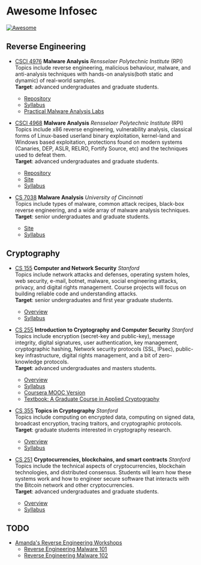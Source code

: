 #  Awesome Infosec

[![Awesome](https://cdn.rawgit.com/sindresorhus/awesome/d7305f38d29fed78fa85652e3a63e154dd8e8829/media/badge.svg)](https://github.com/sindresorhus/awesome)

## Reverse Engineering

- [CSCI 4976](https://github.com/RPISEC/Malware) **Malware Analysis** *Rensselaer Polytechnic Institute* (RPI)<br>
  Topics include reverse engineering, malicious behaviour, malware, and anti-analysis techniques with hands-on analysis(both static and dynamic) of real-world samples. <br>**Target**: advanced undergraduates and graduate students.
  - [Repository](https://github.com/RPISEC/Malware)
  - [Syllabus](http://security.cs.rpi.edu/courses/malware-fall2015/Syllabus.pdf)
  - [Practical Malware Analysis Labs](https://github.com/mikesiko/PracticalMalwareAnalysis-Labs)

- [CSCI 4968](https://github.com/RPISEC/MBE) **Malware Analysis** *Rensselaer Polytechnic Institute* (RPI)<br>
  Topics include x86 reverse engineering, vulnerability analysis, classical forms of Linux-based userland binary exploitation, kernel-land and Windows based exploitation, protections found on modern systems (Canaries, DEP, ASLR, RELRO, Fortify Source, etc) and the techniques used to defeat them. <br>**Target**: advanced undergraduates and graduate students.
  - [Repository](https://github.com/RPISEC/MBE)
  - [Site](http://security.cs.rpi.edu/courses/binexp-spring2015)
  - [Syllabus](http://security.cs.rpi.edu/courses/binexp-spring2015/Syllabus.pdf)

- [CS 7038](http://class.malware.re) **Malware Analysis** *University of Cincinnati*<br>
  Topics include types of malware, common attack recipes, black-box reverse engineering, and a wide array of malware analysis techniques. <br>**Target**: senior undergraduates and graduate students.
  - [Site](http://class.malware.re)
  - [Syllabus](http://class.malware.re/syllabus.html)

## Cryptography

- [CS 155](https://crypto.stanford.edu/cs155) **Computer and Network Security** *Stanford*<br>
  Topics include network attacks and defenses, operating system holes, web security, e-mail, botnet, malware, social engineering attacks, privacy, and digital rights management. Course projects will focus on building reliable code and understanding attacks. <br>**Target**: senior undergraduates and first year graduate students.
  - [Overview](https://crypto.stanford.edu/cs155/info.html)
  - [Syllabus](https://crypto.stanford.edu/cs155/syllabus.html)

- [CS 255](http://crypto.stanford.edu/~dabo/cs255) **Introduction to Cryptography and Computer Security** *Stanford*<br>
  Topics include encryption (secret-key and public-key), message integrity, digital signatures, user authentication, key management, cryptographic hashing, Network security protocols (SSL, IPsec), public-key infrastructure, digital rights management, and a bit of zero-knowledge protocols. <br>**Target**: advanced undergraduates and masters students.
  - [Overview](http://crypto.stanford.edu/~dabo/cs255/overview.html)
  - [Syllabus](http://crypto.stanford.edu/~dabo/cs255/syllabus.html)
  - [Coursera MOOC Version](https://www.coursera.org/learn/crypto)
  - [Textbook: A Graduate Course in Applied Cryptography](http://toc.cryptobook.us)

- [CS 355](http://crypto.stanford.edu/~dabo/cs355) **Topics in Cryptography** *Stanford*<br>
  Topics include computing on encrypted data, computing on signed data, broadcast encryption, tracing traitors, and cryptographic protocols. <br>**Target**: graduate students interested in cryptography research.
  - [Overview](http://crypto.stanford.edu/~dabo/courses/cs355_spring14/overview.html)
  - [Syllabus](http://crypto.stanford.edu/~dabo/courses/cs355_spring14/syllabus.html)

- [CS 251](https://crypto.stanford.edu/cs251) **Cryptocurrencies, blockchains, and smart contracts** *Stanford*<br>
  Topics include the technical aspects of cryptocurrencies, blockchain technologies, and distributed consensus. Students will learn how these systems work and how to engineer secure software that interacts with the Bitcoin network and other cryptocurrencies. <br>**Target**: advanced undergraduates and graduate students.
  - [Overview](https://crypto.stanford.edu/cs251/info.html)
  - [Syllabus](https://crypto.stanford.edu/cs251/syllabus.html)

## TODO

- [Amanda's Reverse Engineering Workshops](http://amanda.secured.org)
  - [Reverse Engineering Malware 101](https://securedorg.github.io/RE101)
  - [Reverse Engineering Malware 102](https://securedorg.github.io/RE102)
